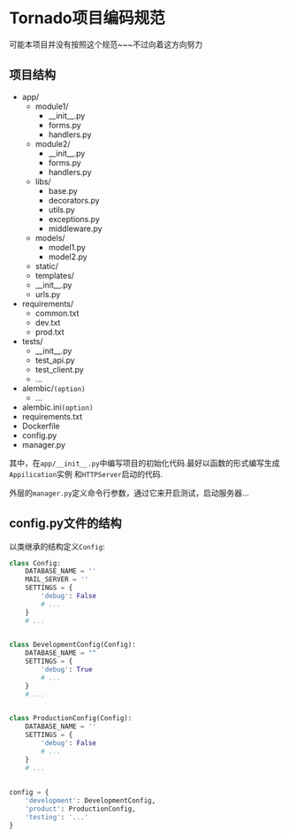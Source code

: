 # Tornado项目编码规范

可能本项目并没有按照这个规范~~~不过向着这方向努力

## 项目结构

- app/
    - module1/
        - \_\_init\_\_.py
        - forms.py
        - handlers.py
    - module2/
        - \_\_init\_\_.py
        - forms.py
        - handlers.py
    - libs/
        - base.py
        - decorators.py
        - utils.py
        - exceptions.py
        - middleware.py
    - models/
        - model1.py
        - model2.py
    - static/
    - templates/
    - \_\_init\_\_.py
    - urls.py
- requirements/
    - common.txt
    - dev.txt
    - prod.txt
- tests/
    - \_\_init\_\_.py
    - test_api.py    
    - test_client.py
    - ...
- alembic/`(option)`
    - ...
- alembic.ini`(option)`
- requirements.txt
- Dockerfile
- config.py
- manager.py

其中，在`app/__init__.py`中编写项目的初始化代码.最好以函数的形式编写生成`Appilication`实例
和`HTTPServer`启动的代码.

外层的`manager.py`定义命令行参数，通过它来开启测试，启动服务器...

## config.py文件的结构

以类继承的结构定义`Config`:

```python
class Config:
    DATABASE_NAME = ''
    MAIL_SERVER = ''
    SETTINGS = {
        'debug': False
        # ...
    }
    # ...
    

class DevelopmentConfig(Config):
    DATABASE_NAME = ""
    SETTINGS = {
        'debug': True
        # ...
    }
    # ...
    

class ProductionConfig(Config):
    DATABASE_NAME = ''
    SETTINGS = {
        'debug': False
        # ...
    }
    # ...
    
    
config = {
    'development': DevelopmentConfig,
    'product': ProductionConfig,
    'testing': '...'
}
```
